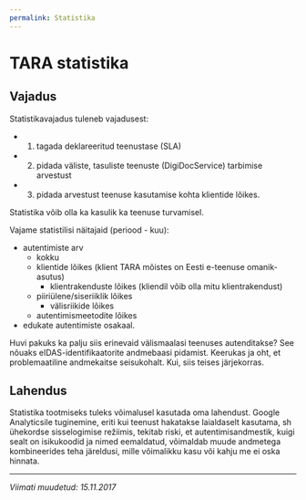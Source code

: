 ```yaml
---
permalink: Statistika
---
```


# TARA statistika

## Vajadus

Statistikavajadus tuleneb vajadusest:
- 1) tagada deklareeritud teenustase (SLA)
- 2) pidada väliste, tasuliste teenuste (DigiDocService) tarbimise arvestust
- 3) pidada arvestust teenuse kasutamise kohta klientide lõikes.

Statistika võib olla ka kasulik ka teenuse turvamisel.

Vajame statistilisi näitajaid (periood - kuu):
- autentimiste arv
  - kokku
  - klientide lõikes (klient TARA mõistes on Eesti e-teenuse omanik-asutus)
    - klientrakenduste lõikes (kliendil võib olla mitu klientrakendust)
  - piiriülene/siseriiklik lõikes
    - välisriikide lõikes
  - autentimismeetodite lõikes
- edukate autentimiste osakaal.

Huvi pakuks ka palju siis erinevaid välismaalasi teenuses autenditakse? See nõuaks eIDAS-identifikaatorite andmebaasi pidamist. Keerukas ja oht, et problemaatiline andmekaitse seisukohalt. Kui, siis teises järjekorras.

## Lahendus

Statistika tootmiseks tuleks võimalusel kasutada oma lahendust. Google Analyticsile tuginemine, eriti kui teenust hakatakse laialdaselt kasutama, sh ühekordse sisselogimise režiimis, tekitab riski, et autentimisandmestik, kuigi sealt on isikukoodid ja nimed eemaldatud, võimaldab muude andmetega kombineerides teha järeldusi, mille võimalikku kasu või kahju me ei oska hinnata.

----

_Viimati muudetud: 15.11.2017_

